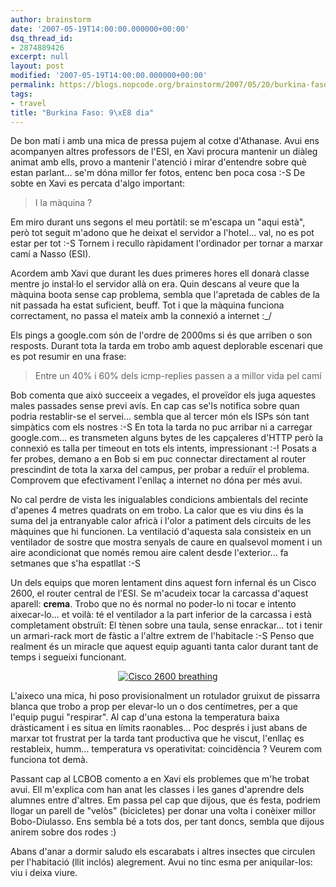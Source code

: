 ```yaml
---
author: brainstorm
date: '2007-05-19T14:00:00.000000+00:00'
dsq_thread_id:
- 2874889426
excerpt: null
layout: post
modified: '2007-05-19T14:00:00.000000+00:00'
permalink: https://blogs.nopcode.org/brainstorm/2007/05/20/burkina-faso-9e-dia/
tags:
- travel
title: "Burkina Faso: 9\xE8 dia"
---
```


De bon matí i amb una mica de pressa pujem al cotxe d'Athanase. Avui ens acompanyen altres professors de l'ESI, en Xavi procura mantenir un diàleg animat amb ells, provo a mantenir l'atenció i mirar d'entendre sobre què estan parlant... se'm dóna millor fer fotos, entenc ben poca cosa :-S De sobte en Xavi es percata d'algo important:

> I la màquina ?

Em miro durant uns segons el meu portàtil: se m'escapa un "aqui està", però tot seguit m'adono que he deixat el servidor a l'hotel... val, no es pot estar per tot :-S Tornem i recullo ràpidament l'ordinador per tornar a marxar camí a Nasso (ESI).

Acordem amb Xavi que durant les dues primeres hores ell donarà classe mentre jo instal·lo el servidor allà on era. Quin descans al veure que la màquina boota sense cap problema, sembla que l'apretada de cables de la nit passada ha estat suficient, beuff. Tot i que la màquina funciona correctament, no passa el mateix amb la connexió a internet :_/

Els pings a google.com són de l'ordre de 2000ms si és que arriben o son resposts. Durant tota la tarda em trobo amb aquest deplorable escenari que es pot resumir en una frase:

> Entre un 40% i 60% dels icmp-replies passen a a millor vida pel camí

<!--more-->

Bob comenta que això succeeix a vegades, el proveïdor els juga aquestes males passades sense previ avís. En cap cas se'ls notifica sobre quan podria restablir-se el servei... sembla que al tercer món els ISPs són tant simpàtics com els nostres :-S En tota la tarda no puc arribar ni a carregar google.com... es transmeten alguns bytes de les capçaleres d'HTTP però la connexió es talla per timeout en tots els intents, impressionant :-! Posats a fer probes, demano a en Bob si em puc connectar directament al router prescindint de tota la xarxa del campus, per probar a reduïr el problema. Comprovem que efectivament l'enllaç a internet no dóna per més avui.

No cal perdre de vista les inigualables condicions ambientals del recinte d'apenes 4 metres quadrats on em trobo. La calor que es viu dins és la suma del ja entranyable calor africà i l'olor a patiment dels circuits de les màquines que hi funcionen. La ventilació d'aquesta sala consisteix en un ventilador de sostre que mostra senyals de caure en qualsevol moment i un aire acondicionat que només remou aire calent desde l'exterior... fa setmanes que s'ha espatllat :-S

Un dels equips que moren lentament dins aquest forn infernal és un Cisco 2600, el router central de l'ESI. Se m'acudeix tocar la carcassa d'aquest aparell: **crema**. Trobo que no és normal no poder-lo ni tocar e intento aixecar-lo... et voilà: té el ventilador a la part inferior de la carcassa i està completament obstruït: El tènen sobre una taula, sense enrackar... tot i tenir un armari-rack mort de fàstic a l'altre extrem de l'habitacle :-S Penso que realment és un miracle que aquest equip aguanti tanta calor durant tant de temps i segueixi funcionant.

<div class='flickr_photo'>
  <center>
    <a href="http://www.flickr.com/photos/rvalls/2912599430/" title="Cisco 2600 breathing" target="_blank" class="flickr-image aligncenter"><img src="http://farm4.static.flickr.com/3041/2912599430_c1d209c3a5_m.jpg" alt="Cisco 2600 breathing" class="" /></a>
  </center>
</div>

L'aixeco una mica, hi poso provisionalment un rotulador gruixut de pissarra blanca que trobo a prop per elevar-lo un o dos centímetres, per a que l'equip pugui "respirar". Al cap d'una estona la temperatura baixa dràsticament i es situa en límits raonables... Poc després i just abans de marxar tot frustrat per la tarda tant productiva que he viscut, l'enllaç es restableix, humm... temperatura vs operativitat: coincidència ? Veurem com funciona tot demà.

Passant cap al LCBOB comento a en Xavi els problemes que m'he trobat avui. Ell m'explica com han anat les classes i les ganes d'aprendre dels alumnes entre d'altres. Em passa pel cap que dijous, que és festa, podriem llogar un parell de "velòs" (bicicletes) per donar una volta i conèixer millor Bobo-Diulasso. Ens sembla bé a tots dos, per tant doncs, sembla que dijous anirem sobre dos rodes :) 

Abans d'anar a dormir saludo els escarabats i altres insectes que circulen per l'habitació (llit inclós) alegrement. Avui no tinc esma per aniquilar-los: viu i deixa viure.